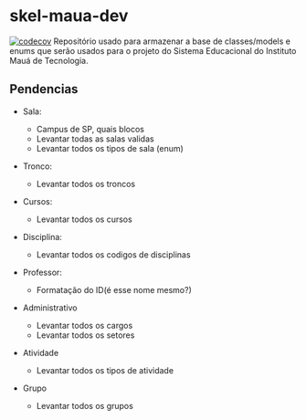 # skel-maua-dev
[![codecov](https://codecov.io/gh/Maua-Dev/models_devmaua/branch/master/graph/badge.svg?token=F7HD75UIO3)](https://codecov.io/gh/Maua-Dev/models_devmaua)
Repositório usado para armazenar a base de classes/models e enums que serão usados para o projeto do Sistema Educacional do Instituto Mauá de Tecnologia.

## Pendencias
- Sala:
	- Campus de SP, quais blocos
	- Levantar todas as salas validas
	- Levantar todos os tipos de sala (enum)

- Tronco:
	- Levantar todos os troncos

- Cursos:
	- Levantar todos os cursos

- Disciplina:
	- Levantar todos os codigos de disciplinas

- Professor:
	- Formatação do ID(é esse nome mesmo?)

- Administrativo
	- Levantar todos os cargos
	- Levantar todos os setores

- Atividade
	- Levantar todos os tipos de atividade

- Grupo
	- Levantar todos os grupos
